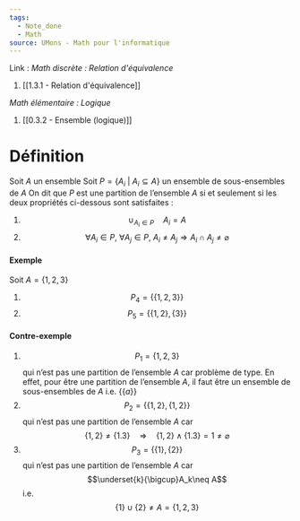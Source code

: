 ```yaml
---
tags:
  - Note_done
  - Math
source: UMons - Math pour l'informatique
---
```


Link :
_Math discrète : Relation d'équivalence_
1. [[1.3.1 - Relation d'équivalence]]

_Math élémentaire : Logique_
1. [[0.3.2 - Ensemble (logique)]]

# Définition
Soit $A$ un ensemble 
Soit $P = \{A_i\ |\ A_i \subseteq A \}$ un ensemble de sous-ensembles de $A$ 
On dit que $P$ est une partition de l’ensemble $A$ si et seulement si les deux propriétés ci-dessous sont satisfaites :
1. $$\cup_{A_i \in P}\quad A_i = A$$
2. $$\forall A_i  \in P,\ \forall A_j \in P,\ A_i \neq A_j \Rightarrow A_i \cap A_j \neq \varnothing$$

#### Exemple
Soit $A=\{1,2,3\}$ 
1. $$P_4=\{\{1,2,3\}\}$$
2. $$P_5=\{\{1,2\},\{3\}\}$$

#### Contre-exemple
1. $$P_1=\{1,2,3\}$$ qui n’est pas une partition de l’ensemble $A$ car problème de type. En effet, pour être une partition de l’ensemble $A$, il faut être un ensemble de sous-ensembles de $A$ i.e. $\{\{a\}\}$
2. $$P_2=\{\{1,2\},\{1,2\}\}$$ qui n’est pas une partition de l’ensemble $A$ car $$\{1,2\}\neq\{1.3\}\quad\Rightarrow\quad\{1,2\}\wedge\{1.3\}=1\neq\varnothing$$
3. $$P_3=\{\{1\},\{2\}\}$$ qui n’est pas une partition de l’ensemble $A$ car $$\underset{k}{\bigcup}A_k\neq A$$ i.e. $$\{1\}\cup\{2\}\neq A = \{1,2,3\}$$ 